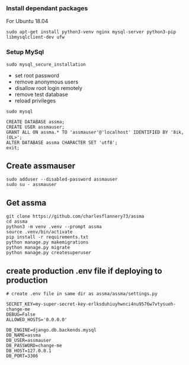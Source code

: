 ### Install dependant packages
For Ubuntu 18.04
```
sudo apt-get install python3-venv nginx mysql-server python3-pip libmysqlclient-dev ufw
```
### Setup MySql
```
sudo mysql_secure_installation
```
+ set root password
+ remove anonymous users
+ disallow root login remotely
+ remove test database
+ reload privileges
```
sudo mysql

CREATE DATABASE assma;
CREATE USER assmauser;
GRANT ALL ON assma.* TO 'assmauser'@'localhost' IDENTIFIED BY '8ik,(OL>';
ALTER DATABASE assma CHARACTER SET 'utf8';
exit;
```

Create assmauser
---
```
sudo adduser --disabled-password assmauser
sudo su - assmauser
```

Get assma
---------
```
git clone https://github.com/charlesflannery73/assma
cd assma
python3 -m venv .venv --prompt assma
source .venv/bin/activate
pip install -r requirements.txt
python manage.py makemigrations
python manage.py migrate
python manage.py createsuperuser
```

create  production .env file if deploying to production
---
```
# create .env file in same dir as assma/assma/settings.py

SECRET_KEY=my-super-secret-key-erlksduhiuyhwnci4nu9576w7vtysueh-change-me
DEBUG=False
ALLOWED_HOSTS='0.0.0.0'

DB_ENGINE=django.db.backends.mysql
DB_NAME=assma
DB_USER=assmauser
DB_PASSWORD=change-me
DB_HOST=127.0.0.1
DB_PORT=3306

```
